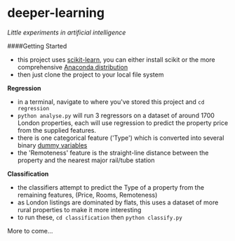 # deeper-learning
_Little experiments in artificial intelligence_

####Getting Started

* this project uses [scikit-learn](http://scikit-learn.org/stable/install.html), you can either install scikit or the more comprehensive [Anaconda distribution](https://docs.continuum.io/anaconda/install)
* then just clone the project to your local file system 


__Regression__

* in a terminal, navigate to where you've stored this project and ```cd regression```
* ```python analyse.py``` will run 3 regressors on a dataset of around 1700 London properties, each will use regression to predict the property price from the supplied features.
* there is one categorical feature ('Type') which is converted into several binary [dummy variables](https://en.wikipedia.org/wiki/Dummy_variable_%28statistics%29)
* the 'Remoteness' feature is the straight-line distance between the property and the nearest major rail/tube station


__Classification__

* the classifiers attempt to predict the Type of a property from the remaining features, (Price, Rooms, Remoteness)
* as London listings are dominated by flats, this uses a dataset of more rural properties to make it more interesting
* to run these, ```cd classification``` then ```python classify.py```


More to come...
